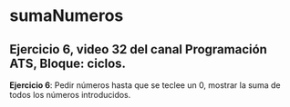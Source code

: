 # sumaNumeros
## Ejercicio 6, video 32 del canal Programación ATS, Bloque: ciclos.
**Ejercicio 6**: Pedir números hasta que se teclee un 0, mostrar la suma de todos los números introducidos.
